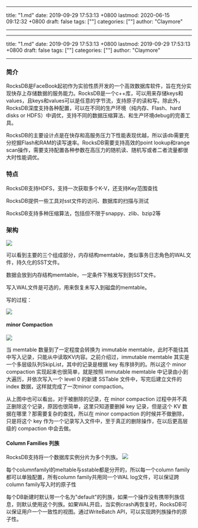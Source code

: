 
---
title: "1.md"
date: 2019-09-29 17:53:13 +0800
lastmod: 2020-06-15 09:12:32 +0800
draft: false
tags: [""]
categories: [""]
author: "Claymore"

---

---
title: "1.md"
date: 2019-09-29 17:53:13 +0800
lastmod: 2019-09-29 17:53:13 +0800
draft: false
tags: [""]
categories: [""]
author: "Claymore"

---
### 简介

RocksDB是FaceBook起初作为实验性质开发的一个高效数据库软件，旨在充分实现快存上存储数据的服务能力。RocksDB是一个c++库，可以用来存储keys和values，且keys和values可以是任意的字节流，支持原子的读和写。除此外，RocksDB深度支持各种配置，可以在不同的生产环境（纯内存、Flash、hard disks or HDFS）中调优，支持不同的数据压缩算法、和生产环境debug的完善工具。

 RocksDB的主要设计点是在快存和高服务压力下性能表现优越，所以该db需要充分挖掘Flash和RAM的读写速率。RocksDB需要支持高效的point lookup和range scan操作，需要支持配置各种参数在高压力的随机读、随机写或者二者流量都很大时性能调优。



### 特点

RocksDB支持HDFS，支持一次获取多个K-V，还支持Key范围查找

RocksDB提供一些工具对sst文件的访问、数据库的扫描与测试

RocksDB支持多种压缩算法，包括但不限于snappy、zlib、bzip2等



### 架构

![](G:\picture\blog\Rocksdb架构图.jpg)

可以看到主要的三个组成部分，内存结构memtable，类似事务日志角色的WAL文件，持久化的SST文件。

数据会放到内存结构memtable，一定条件下触发写到到SST文件。

写入WAL文件是可选的，用来恢复未写入到磁盘的memtable。

写的过程：

![](G:\picture\blog\Rocksdb架构图2.jpg)





#### minor Compaction

![](G:\picture\blog\Rocksdb_minorCompaction.jpg)

当 memtable 数量到了一定程度会转换为 immutable memtable，此时不能往其中写入记录，只能从中读取KV内容。之前介绍过，immutable memtable 其实是一个多层级队列SkipList，其中的记录是根据 key 有序排列的。所以这个 minor compaction 实现起来也很简单，就是按照 immutable memtable 中记录由小到大遍历，并依次写入一个 level 0 的新建 SSTable 文件中，写完后建立文件的 index 数据，这样就完成了一次minor compaction。

从上图中也可以看出，对于被删除的记录，在 minor compaction 过程中并不真正删除这个记录，原因也很简单，这里只知道要删掉 key 记录，但是这个 KV 数据在哪里？那需要复杂的查找，所以在 minor compaction 的时候并不做删除，只是将这个 key 作为一个记录写入文件中，至于真正的删除操作，在以后更高层级的 compaction 中会去做。



#### Column Families 列族

 RocksDB支持将一个数据库实例分片为多个列族。
![](G:\picture\blog\Rocksdb_列族.jpg)

每个columnfamilyl的meltable与sstable都是分开的，所以每一个column family都可以单独配置，所有column family共用同一个WAL log文件，可以保证跨column family写入时的原子性

每个DB新建时默认带一个名为"default"的列族，如果一个操作没有携带列族信息，则默认使用这个列族。如果WAL开启，当实例crash再恢复时，RocksDB可以保证用户一个一致性的视图。通过WriteBatch API，可以实现跨列族操作的原子性。

